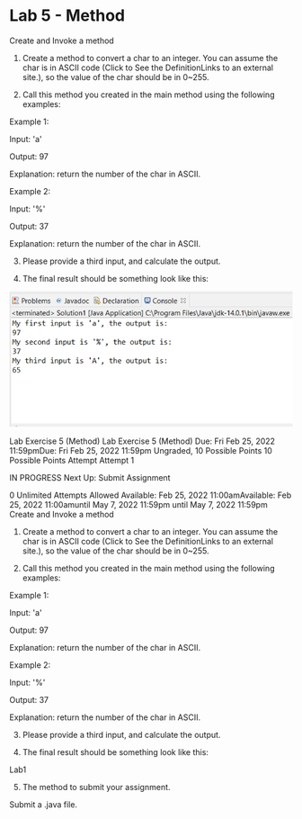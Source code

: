 # Lab 5 - Method


Create and Invoke a method

1. Create a method to convert a char to an integer. You can assume the char is in ASCII code (Click to See the DefinitionLinks to an external site.), so the value of the char should be in 0~255.

2. Call this method you created in the main method using the following examples:

Example 1:

Input: 'a'

Output: 97

Explanation:      return the number of the char in ASCII.

Example 2:

Input: '%'

Output: 37

Explanation:      return the number of the char in ASCII.

3. Please provide a third input, and calculate the output.

4. The final result should be something look like this:

![img.png](img.png)


Lab Exercise 5 (Method)
Lab Exercise 5 (Method)
Due: Fri Feb 25, 2022 11:59pmDue: Fri Feb 25, 2022 11:59pm
Ungraded, 10 Possible Points
10 Possible Points
Attempt
Attempt 1

IN PROGRESS
Next Up: Submit Assignment

0
Unlimited Attempts Allowed
Available: Feb 25, 2022 11:00amAvailable: Feb 25, 2022 11:00amuntil May 7, 2022 11:59pm until May 7, 2022 11:59pm
Create and Invoke a method

1. Create a method to convert a char to an integer. You can assume the char is in ASCII code (Click to See the DefinitionLinks to an external site.), so the value of the char should be in 0~255.

2. Call this method you created in the main method using the following examples:

Example 1:

Input: 'a'

Output: 97

Explanation:      return the number of the char in ASCII.

Example 2:

Input: '%'

Output: 37

Explanation:      return the number of the char in ASCII.

3. Please provide a third input, and calculate the output.

4. The final result should be something look like this:

Lab1

5. The method to submit your assignment.

Submit a .java file.